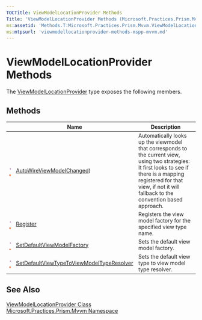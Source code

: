 ```yaml
---
TOCTitle: ViewModelLocationProvider Methods
Title: 'ViewModelLocationProvider Methods (Microsoft.Practices.Prism.Mvvm)'
ms:assetid: 'Methods.T:Microsoft.Practices.Prism.Mvvm.ViewModelLocationProvider'
ms:mtpsurl: 'viewmodellocationprovider-methods-mspp-mvvm.md'
---
```


# ViewModelLocationProvider Methods

The [ViewModelLocationProvider](/patterns-practices/reference/viewmodellocationprovider-class-mspp-mvvm) type exposes the following members.

## Methods

<table>

<thead>
<tr class="header">
<th> </th>
<th>Name</th>
<th>Description</th>
</tr>
</thead>
<tbody>
<tr class="odd">
<td><img src="/patterns-practices/reference/images/public-method.gif" alt="Public method"/><img src="/patterns-practices/reference/images/static-member.gif" alt="Static member member"/></td>
<td><a href="/patterns-practices/reference/viewmodellocationprovider-autowireviewmodelchanged-method-mspp-mvvm" data-raw-source="[AutoWireViewModelChanged](/patterns-practices/reference/viewmodellocationprovider-autowireviewmodelchanged-method-mspp-mvvm)">AutoWireViewModelChanged</a>)</td>
<td><div class="summary">
Automatically looks up the viewmodel that corresponds to the current view, using two strategies: It first looks to see if there is a mapping registered for that view, if not it will fallback to the convention based approach.
</div></td>
</tr>
<tr class="even">
<td><img src="/patterns-practices/reference/images/public-method.gif" alt="Public method"/><img src="/patterns-practices/reference/images/static-member.gif" alt="Static member member"/></td>
<td><a href="/patterns-practices/reference/viewmodellocationprovider-register-method-mspp-mvvm" data-raw-source="[Register](/patterns-practices/reference/viewmodellocationprovider-register-method-mspp-mvvm)">Register</a></td>
<td><div class="summary">
Registers the view model factory for the specified view type name.
</div></td>
</tr>
<tr class="odd">
<td><img src="/patterns-practices/reference/images/public-method.gif" alt="Public method"/><img src="/patterns-practices/reference/images/static-member.gif" alt="Static member member"/></td>
<td><a href="/patterns-practices/reference/viewmodellocationprovider-setdefaultviewmodelfactory-method-mspp-mvvm" data-raw-source="[SetDefaultViewModelFactory](/patterns-practices/reference/viewmodellocationprovider-setdefaultviewmodelfactory-method-mspp-mvvm)">SetDefaultViewModelFactory</a></td>
<td><div class="summary">
Sets the default view model factory.
</div></td>
</tr>
<tr class="even">
<td><img src="/patterns-practices/reference/images/public-method.gif" alt="Public method"/><img src="/patterns-practices/reference/images/static-member.gif" alt="Static member member"/></td>
<td><a href="/patterns-practices/reference/viewmodellocationprovider-setdefaultviewtypetoviewmodeltyperesolver-method-mspp-mvvm" data-raw-source="[SetDefaultViewTypeToViewModelTypeResolver](/patterns-practices/reference/viewmodellocationprovider-setdefaultviewtypetoviewmodeltyperesolver-method-mspp-mvvm)">SetDefaultViewTypeToViewModelTypeResolver</a></td>
<td><div class="summary">
Sets the default view type to view model type resolver.
</div></td>
</tr>
</tbody>
</table>

## See Also

[ViewModelLocationProvider Class](/patterns-practices/reference/viewmodellocationprovider-class-mspp-mvvm)  
[Microsoft.Practices.Prism.Mvvm Namespace](/patterns-practices/reference/mspp-mvvm-namespace)
